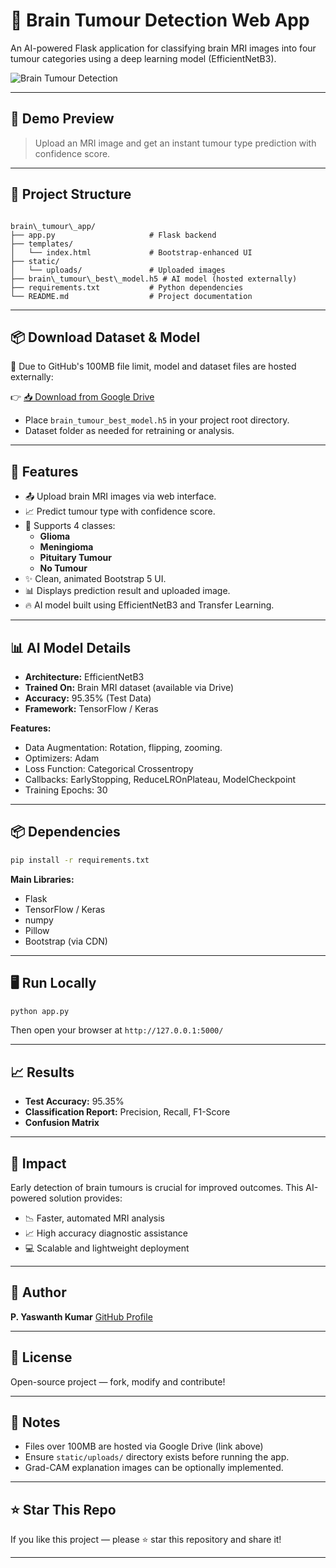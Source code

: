
# 🧠 Brain Tumour Detection Web App

An AI-powered Flask application for classifying brain MRI images into four tumour categories using a deep learning model (EfficientNetB3).

![Brain Tumour Detection](https://img.shields.io/badge/Brain%20Tumour%20Detection-EfficientNetB3-blue)

---

## 📸 Demo Preview

> Upload an MRI image and get an instant tumour type prediction with confidence score.

---

## 📂 Project Structure

```

brain\_tumour\_app/
├── app.py                     # Flask backend
├── templates/
│   └── index.html             # Bootstrap-enhanced UI
├── static/
│   └── uploads/               # Uploaded images
├── brain\_tumour\_best\_model.h5 # AI model (hosted externally)
├── requirements.txt           # Python dependencies
└── README.md                  # Project documentation

````

---

## 📦 Download Dataset & Model

🚨 Due to GitHub's 100MB file limit, model and dataset files are hosted externally:

👉 [📥 Download from Google Drive](https://drive.google.com/drive/folders/1ruIQL1c94TbVwUn_clVVd36WGpWE0I2C?usp=sharing)

- Place `brain_tumour_best_model.h5` in your project root directory.
- Dataset folder as needed for retraining or analysis.

---

## 🚀 Features

- 📤 Upload brain MRI images via web interface.
- 📈 Predict tumour type with confidence score.
- 🧠 Supports 4 classes:
  - **Glioma**
  - **Meningioma**
  - **Pituitary Tumour**
  - **No Tumour**
- ✨ Clean, animated Bootstrap 5 UI.
- 📊 Displays prediction result and uploaded image.
- 🔥 AI model built using EfficientNetB3 and Transfer Learning.

---

## 📊 AI Model Details

- **Architecture:** EfficientNetB3
- **Trained On:** Brain MRI dataset (available via Drive)
- **Accuracy:** 95.35% (Test Data)
- **Framework:** TensorFlow / Keras

**Features:**
- Data Augmentation: Rotation, flipping, zooming.
- Optimizers: Adam
- Loss Function: Categorical Crossentropy
- Callbacks: EarlyStopping, ReduceLROnPlateau, ModelCheckpoint
- Training Epochs: 30

---

## 📦 Dependencies

```bash
pip install -r requirements.txt
````

**Main Libraries:**

* Flask
* TensorFlow / Keras
* numpy
* Pillow
* Bootstrap (via CDN)

---

## 🖥️ Run Locally

```bash
python app.py
```

Then open your browser at `http://127.0.0.1:5000/`

---

## 📈 Results

* **Test Accuracy:** 95.35%
* **Classification Report:** Precision, Recall, F1-Score
* **Confusion Matrix**


---

## 🎯 Impact

Early detection of brain tumours is crucial for improved outcomes. This AI-powered solution provides:

* 📉 Faster, automated MRI analysis
* 📈 High accuracy diagnostic assistance
* 💻 Scalable and lightweight deployment

---

## 📢 Author

**P. Yaswanth Kumar**
[GitHub Profile](https://github.com/yaswanthKumar44)

---

## 📜 License

Open-source project — fork, modify and contribute!

---

## 📌 Notes

* Files over 100MB are hosted via Google Drive (link above)
* Ensure `static/uploads/` directory exists before running the app.
* Grad-CAM explanation images can be optionally implemented.

---

## ⭐ Star This Repo

If you like this project — please ⭐ star this repository and share it!

---

